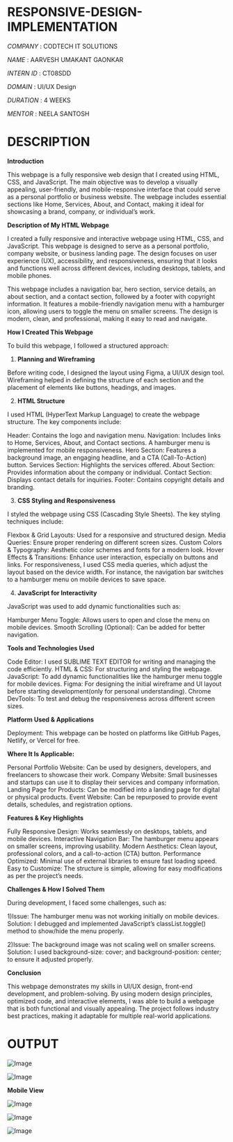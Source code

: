 # RESPONSIVE-DESIGN-IMPLEMENTATION

*COMPANY* : CODTECH IT SOLUTIONS

*NAME* : AARVESH UMAKANT GAONKAR

*INTERN ID* : CT08SDD

*DOMAIN* : UI/UX Design

*DURATION* : 4 WEEKS

*MENTOR* : NEELA SANTOSH

# DESCRIPTION

**Introduction**

This webpage is a fully responsive web design that I created using HTML, CSS, and JavaScript. The main objective was to develop a visually appealing, user-friendly, and mobile-responsive interface that could serve as a personal portfolio or business website. The webpage includes essential sections like Home, Services, About, and Contact, making it ideal for showcasing a brand, company, or individual’s work.

**Description of My HTML Webpage**

I created a fully responsive and interactive webpage using HTML, CSS, and JavaScript. This webpage is designed to serve as a personal portfolio, company website, or business landing page. The design focuses on user experience (UX), accessibility, and responsiveness, ensuring that it looks and functions well across different devices, including desktops, tablets, and mobile phones.

This webpage includes a navigation bar, hero section, service details, an about section, and a contact section, followed by a footer with copyright information. It features a mobile-friendly navigation menu with a hamburger icon, allowing users to toggle the menu on smaller screens. The design is modern, clean, and professional, making it easy to read and navigate.

**How I Created This Webpage**

To build this webpage, I followed a structured approach:

1. **Planning and Wireframing**

Before writing code, I designed the layout using Figma, a UI/UX design tool. Wireframing helped in defining the structure of each section and the placement of elements like buttons, headings, and images.

2. **HTML Structure**

I used HTML (HyperText Markup Language) to create the webpage structure. The key components include:

Header: Contains the logo and navigation menu.
Navigation: Includes links to Home, Services, About, and Contact sections. A hamburger menu is implemented for mobile responsiveness.
Hero Section: Features a background image, an engaging headline, and a CTA (Call-To-Action) button.
Services Section: Highlights the services offered.
About Section: Provides information about the company or individual.
Contact Section: Displays contact details for inquiries.
Footer: Contains copyright details and branding.

3. **CSS Styling and Responsiveness**

I styled the webpage using CSS (Cascading Style Sheets). The key styling techniques include:

Flexbox & Grid Layouts: Used for a responsive and structured design.
Media Queries: Ensure proper rendering on different screen sizes.
Custom Colors & Typography: Aesthetic color schemes and fonts for a modern look.
Hover Effects & Transitions: Enhance user interaction, especially on buttons and links.
For responsiveness, I used CSS media queries, which adjust the layout based on the device width. For instance, the navigation bar switches to a hamburger menu on mobile devices to save space.

4. **JavaScript for Interactivity**

JavaScript was used to add dynamic functionalities such as:

Hamburger Menu Toggle: Allows users to open and close the menu on mobile devices.
Smooth Scrolling (Optional): Can be added for better navigation.

**Tools and Technologies Used**

Code Editor: I used SUBLIME TEXT EDITOR for writing and managing the code efficiently.
HTML & CSS: For structuring and styling the webpage.
JavaScript: To add dynamic functionalities like the hamburger menu toggle for mobile devices.
Figma: For designing the initial wireframe and UI layout before starting development(only for personal understanding).
Chrome DevTools: To test and debug the responsiveness across different screen sizes.

**Platform Used & Applications**

Deployment: This webpage can be hosted on platforms like GitHub Pages, Netlify, or Vercel for free.

**Where It Is Applicable:**

Personal Portfolio Website: Can be used by designers, developers, and freelancers to showcase their work.
Company Website: Small businesses and startups can use it to display their services and company information.
Landing Page for Products: Can be modified into a landing page for digital or physical products.
Event Website: Can be repurposed to provide event details, schedules, and registration options.

**Features & Key Highlights**

Fully Responsive Design: Works seamlessly on desktops, tablets, and mobile devices.
Interactive Navigation Bar: The hamburger menu appears on smaller screens, improving usability.
Modern Aesthetics: Clean layout, professional colors, and a call-to-action (CTA) button.
Performance Optimized: Minimal use of external libraries to ensure fast loading speed.
Easy to Customize: The structure is simple, allowing for easy modifications as per the project’s needs.

**Challenges & How I Solved Them**

During development, I faced some challenges, such as:

1)Issue: The hamburger menu was not working initially on mobile devices.
  Solution: I debugged and implemented JavaScript’s classList.toggle() method to show/hide the menu properly.

2)Issue: The background image was not scaling well on smaller screens.
  Solution: I used background-size: cover; and background-position: center; to ensure it adjusted properly.

**Conclusion**

This webpage demonstrates my skills in UI/UX design, front-end development, and problem-solving. By using modern design principles, optimized code, and interactive elements, I was able to build a webpage that is both functional and visually appealing. The project follows industry best practices, making it adaptable for multiple real-world applications.

# OUTPUT

![Image](https://github.com/user-attachments/assets/5015c4f3-bbe7-44fc-998b-2ee7f839325e)

![Image](https://github.com/user-attachments/assets/6a748e18-6ec8-4b1a-919d-8732186a9c44)

**Mobile View**

![Image](https://github.com/user-attachments/assets/ef4e33da-a1ad-4fd5-a19a-b6ad790e9ac4)

![Image](https://github.com/user-attachments/assets/97ffc426-43c6-4992-8640-dcfb503ad551)

![Image](https://github.com/user-attachments/assets/eb42b2d6-144e-4ea3-981e-b3501dbd9117)

